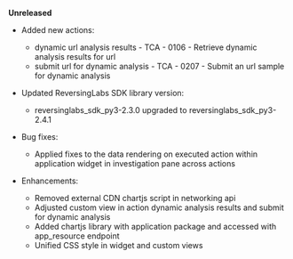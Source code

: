 **Unreleased**
* Added new actions:
    * dynamic url analysis results - TCA - 0106 - Retrieve dynamic analysis results for url
    * submit url for dynamic analysis - TCA - 0207 - Submit an url sample for dynamic analysis 

* Updated ReversingLabs SDK library version:
    * reversinglabs_sdk_py3-2.3.0 upgraded to reversinglabs_sdk_py3-2.4.1

* Bug fixes:
    * Applied fixes to the data rendering on executed action within application widget in investigation pane across actions

* Enhancements:
    * Removed external CDN chartjs script in networking api
    * Adjusted custom view in action dynamic analysis results and submit for dynamic analysis
    * Added chartjs library with application package and accessed with app_resource endpoint
    * Unified CSS style in widget and custom views
